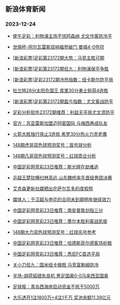 ## 新浪体育新闻 
### 2023-12-24

+ [佬牛足彩：利物浦主场不怵阿森纳 尤文作客防冷平](https://sports.sina.com.cn/l/2023-12-23/doc-imzyyray5754513.shtml)

+ [世俱杯-阿尔瓦雷斯双响福登破门 曼城4-0夺冠](https://sports.sina.com.cn/g/pl/2023-12-23/doc-imzyyepe5963090.shtml)

+ [[新浪彩票]足彩第23172期大势：马竞主胜可期](https://sports.sina.com.cn/l/2023-12-23/doc-imzyxiip3646940.shtml)

+ [[新浪彩票]足彩第23172期任九：利物浦保平争胜](https://sports.sina.com.cn/l/2023-12-23/doc-imzyxiit6198606.shtml)

+ [[新浪彩票]足彩23172期冷热指数：纽卡斯尔防平局](https://sports.sina.com.cn/l/2023-12-23/doc-imzyxyfm5853604.shtml)

+ [杜兰特28分太阳负国王 库里30分勇士斩获4连胜](https://sports.sina.com.cn/basketball/nba/2023-12-23/doc-imzyyrcc5519237.shtml)

+ [[新浪彩票]足彩第23172期盈亏指数：尤文客战防平](https://sports.sina.com.cn/l/2023-12-23/doc-imzyxiip3647515.shtml)

+ [足彩分析软件23172期推荐：利兹无平局尤文须防平](https://sports.sina.com.cn/l/2023-12-23/doc-imzyyepi5723042.shtml)

+ [官方：苏亚雷斯加盟迈阿密国际 与梅西再成队友](https://sports.sina.com.cn/global/others/2023-12-23/doc-imzyyepe5966081.shtml)

+ [火箭大胜独行侠止3连败 希罗30分热火力克老鹰](https://sports.sina.com.cn/basketball/nba/2023-12-23/doc-imzyykuz3080112.shtml)

+ [148期虎哥双色球预测奖号：首号球分析](https://sports.sina.com.cn/l/2023-12-23/doc-imzywnea3586990.shtml)

+ [148期凡哥双色球预测奖号：红球质合分析](https://sports.sina.com.cn/l/2023-12-23/doc-imzywncy6810297.shtml)

+ [中国足彩网竞彩23日推荐：斯光辉在劫难逃](https://sports.sina.com.cn/l/2023-12-23/doc-imzyxiis3196086.shtml)

+ [乒超王楚钦横扫林高远 山东魏桥率先晋级男团决赛](https://sports.sina.com.cn/others/pingpang/2023-12-23/doc-imzyyzst2754299.shtml)

+ [艾克森更新社媒晒出在萨尔瓦多的度假照](https://sports.sina.com.cn/china/j/2023-12-23/doc-imzyyzsu5536353.shtml)

+ [媒体人：于汉超与申花的合同未到期明年继续效力](https://sports.sina.com.cn/china/j/2023-12-23/doc-imzyyzst2740554.shtml)

+ [中国足彩网竞彩23日推荐：南安普敦剑指三分](https://sports.sina.com.cn/l/2023-12-23/doc-imzyxiip3649520.shtml)

+ [中国足彩网竞彩23日推荐：墨尔本胜利客战凯旋](https://sports.sina.com.cn/l/2023-12-23/doc-imzyxiip3647888.shtml)

+ [148期大力双色球预测奖号：红球杀号参考](https://sports.sina.com.cn/l/2023-12-23/doc-imzywnea3586301.shtml)

+ [中国足彩网竞彩23日推荐：哈德斯菲尔德客场折戟](https://sports.sina.com.cn/l/2023-12-23/doc-imzyxiip3649278.shtml)

+ [中国足彩网竞彩23日推荐：悉尼FC首选平局](https://sports.sina.com.cn/l/2023-12-23/doc-imzyxiis3195790.shtml)

+ [关小刀任九：国米纽卡做胆 马竞富勒姆防冷](https://sports.sina.com.cn/l/2023-12-23/doc-imzyyvkz5413351.shtml)

+ [半场-胡荷韬错失良机 男足国奥0-0马来西亚国奥](https://sports.sina.com.cn/china/national/2023-12-23/doc-imzyyvky2420431.shtml)

+ [足球报：青岛西海岸启动资金不低于5000万](https://sports.sina.com.cn/china/j/2023-12-23/doc-imzyyvkw5652519.shtml)

+ [大乐透开1注1800万+4注1千万 奖池余额11.39亿元](https://sports.sina.com.cn/l/2023-12-23/doc-imzyznht5078313.shtml)

